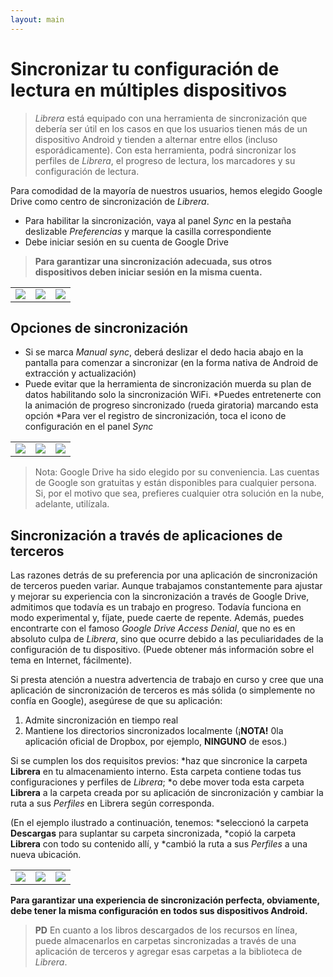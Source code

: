 ```yaml
---
layout: main
---
```


# Sincronizar tu configuración de lectura en múltiples dispositivos


> _Librera_ está equipado con una herramienta de sincronización que debería ser útil en los casos en que los usuarios tienen más de un dispositivo Android y tienden a alternar entre ellos (incluso esporádicamente). Con esta herramienta, podrá sincronizar los perfiles de _Librera_, el progreso de lectura, los marcadores y su configuración de lectura.

Para comodidad de la mayoría de nuestros usuarios, hemos elegido Google Drive como centro de sincronización de _Librera_.

* Para habilitar la sincronización, vaya al panel _Sync_ en la pestaña deslizable _Preferencias_ y marque la casilla correspondiente
* Debe iniciar sesión en su cuenta de Google Drive
 
> **Para garantizar una sincronización adecuada, sus otros dispositivos deben iniciar sesión en la misma cuenta.**

||||
|-|-|-|
|![](1.jpg)|![](2.jpg)|![](3.jpg)|

## Opciones de sincronización

* Si se marca _Manual sync_, deberá deslizar el dedo hacia abajo en la pantalla para comenzar a sincronizar (en la forma nativa de Android de extracción y actualización)
* Puede evitar que la herramienta de sincronización muerda su plan de datos habilitando solo la sincronización WiFi.
*Puedes entretenerte con la animación de progreso sincronizado (rueda giratoria) marcando esta opción
*Para ver el registro de sincronización, toca el icono de configuración en el panel _Sync_

||||
|-|-|-|
|![](32.jpg)|![](41.jpg)|![](42.jpg)|

> Nota: Google Drive ha sido elegido por su conveniencia. Las cuentas de Google son gratuitas y están disponibles para cualquier persona. Si, por el motivo que sea, prefieres cualquier otra solución en la nube, adelante, utilízala.

## Sincronización a través de aplicaciones de terceros

Las razones detrás de su preferencia por una aplicación de sincronización de terceros pueden variar. Aunque trabajamos constantemente para ajustar y mejorar su experiencia con la sincronización a través de Google Drive, admitimos que todavía es un trabajo en progreso. Todavía funciona en modo experimental y, fíjate, puede caerte de repente.
Además, puedes encontrarte con el famoso _Google Drive Access Denial_, que no es en absoluto culpa de _Librera_, sino que ocurre debido a las peculiaridades de la configuración de tu dispositivo. (Puede obtener más información sobre el tema en Internet, fácilmente).

Si presta atención a nuestra advertencia de trabajo en curso y cree que una aplicación de sincronización de terceros es más sólida (o simplemente no confía en Google), asegúrese de que su aplicación:
1. Admite sincronización en tiempo real
2. Mantiene los directorios sincronizados localmente (¡**NOTA!** 0la aplicación oficial de Dropbox, por ejemplo, **NINGUNO** de esos.)

Si se cumplen los dos requisitos previos:
*haz que sincronice la carpeta **Librera** en tu almacenamiento interno. Esta carpeta contiene todas tus configuraciones y perfiles de _Librera_;
*o debe mover toda esta carpeta **Librera** a la carpeta creada por su aplicación de sincronización y cambiar la ruta a sus _Perfiles_ en Librera según corresponda.

(En el ejemplo ilustrado a continuación, tenemos:
*seleccionó la carpeta **Descargas** para suplantar su carpeta sincronizada,
*copió la carpeta **Librera** con todo su contenido allí, y
*cambió la ruta a sus _Perfiles_ a una nueva ubicación.

||||
|-|-|-|
|![](4.jpg)|![](5.jpg)|![](6.jpg)|

**Para garantizar una experiencia de sincronización perfecta, obviamente, debe tener la misma configuración en todos sus dispositivos Android.**

> **PD** En cuanto a los libros descargados de los recursos en línea, puede almacenarlos en carpetas sincronizadas a través de una aplicación de terceros y agregar esas carpetas a la biblioteca de _Librera_.



